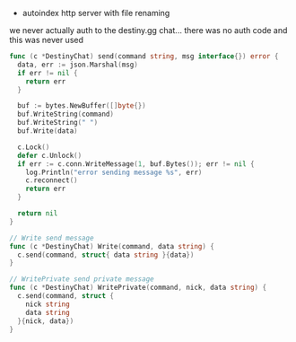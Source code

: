 * autoindex http server with file renaming

we never actually auth to the destiny.gg chat... there was no auth code and this was never used

```go
func (c *DestinyChat) send(command string, msg interface{}) error {
  data, err := json.Marshal(msg)
  if err != nil {
    return err
  }

  buf := bytes.NewBuffer([]byte{})
  buf.WriteString(command)
  buf.WriteString(" ")
  buf.Write(data)

  c.Lock()
  defer c.Unlock()
  if err := c.conn.WriteMessage(1, buf.Bytes()); err != nil {
    log.Println("error sending message %s", err)
    c.reconnect()
    return err
  }

  return nil
}

// Write send message
func (c *DestinyChat) Write(command, data string) {
  c.send(command, struct{ data string }{data})
}

// WritePrivate send private message
func (c *DestinyChat) WritePrivate(command, nick, data string) {
  c.send(command, struct {
    nick string
    data string
  }{nick, data})
}
```